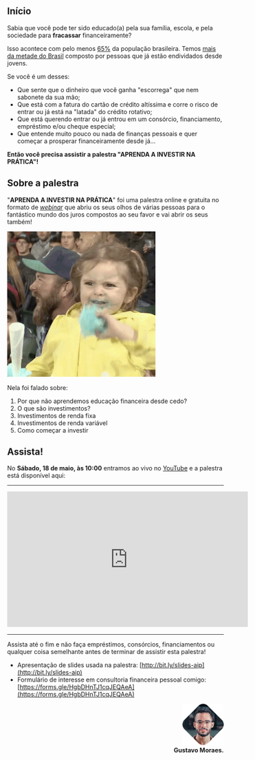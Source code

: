 ## Início

Sabia que você pode ter sido educado(a) pela sua família, escola, e pela sociedade para **fracassar** financeiramente?

Isso acontece com pelo menos [65%](https://exame.abril.com.br/seu-dinheiro/brasil-e-o-74o-em-ranking-global-de-educacao-financeira) da população brasileira. Temos [mais da metade do Brasil](http://agenciabrasil.ebc.com.br/economia/noticia/2019-03/endividamento-e-inadimplencia-das-familias-crescem-em-janeiro) composto por pessoas que já estão endividados desde jovens.

Se você é um desses:

* Que sente que o dinheiro que você ganha "escorrega" que nem sabonete da sua mão;
* Que está com a fatura do cartão de crédito altíssima e corre o risco de entrar ou já está na "latada" do crédito rotativo;
* Que está querendo entrar ou já entrou em um consórcio, financiamento, empréstimo e/ou cheque especial;
* Que entende muito pouco ou nada de finanças pessoais e quer começar a prosperar financeiramente desde já...

**Então você precisa assistir a palestra "APRENDA A INVESTIR NA PRÁTICA"!**

## Sobre a palestra

"**APRENDA A INVESTIR NA PRÁTICA**" foi uma palestra online e gratuita no formato de [_webinar_](https://pt.m.wikipedia.org/wiki/Webinar) que abriu os seus olhos de várias pessoas para o fantástico mundo dos juros compostos ao seu favor e vai abrir os seus também!

![excited](assets/images/excited.gif)

Nela foi falado sobre:

1. Por que não aprendemos educação financeira desde cedo?
2. O que são investimentos?
3. Investimentos de renda fixa
4. Investimentos de renda variável
5. Como começar a investir

## Assista!

No **Sábado, 18 de maio, às 10:00** entramos ao vivo no [YouTube](https://www.youtube.com) e a palestra está disponível aqui:

------------------

<iframe width="560" height="315" src="https://www.youtube.com/embed/PAlzCjHngWA" frameborder="0" allow="accelerometer; autoplay; encrypted-media; gyroscope; picture-in-picture" allowfullscreen></iframe>

------------------

Assista até o fim e não faça empréstimos, consórcios, financiamentos ou qualquer coisa semelhante antes de terminar de assistir esta palestra!

* Apresentação de slides usada na palestra: [http://bit.ly/slides-aip](http://bit.ly/slides-aip)
* Formulário de interesse em consultoria financeira pessoal comigo: [https://forms.gle/HgbDHnTJ1cqJEQAeA](https://forms.gle/HgbDHnTJ1cqJEQAeA)

<p style="text-align: right;">
	<img src="assets/images/gustavo_moraes_profile_photo.png" alt="gustavo_moraes_profile_photo" width="96">
	<br>
	<b>Gustavo Moraes.<b>

